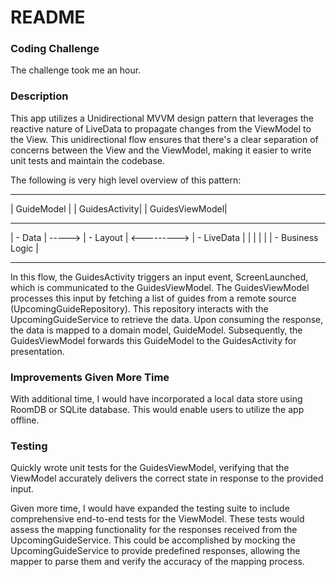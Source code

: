 # README

### Coding Challenge
The challenge took me an hour.

### Description

This app utilizes a Unidirectional MVVM design pattern that leverages the reactive nature of LiveData
to propagate changes from the ViewModel to the View. This unidirectional flow ensures that there's a
clear separation of concerns between the View and the ViewModel, making it easier to write unit tests
and maintain the codebase.

The following is very high level overview of this pattern:

-----------------             -----------------              -----------------
|   GuideModel  |             |  GuidesActivity|              | GuidesViewModel|
-----------------             -----------------              -----------------
| - Data        | ----->      | - Layout       |  <---------> | - LiveData       |
|               |             |                |              | - Business Logic |
-----------------             -----------------              -----------------

In this flow, the GuidesActivity triggers an input event, ScreenLaunched, which is communicated to
the GuidesViewModel. The GuidesViewModel processes this input by fetching a list of guides from a
remote source (UpcomingGuideRepository). This repository interacts with the UpcomingGuideService
to retrieve the data. Upon consuming the response, the data is mapped to a domain model, GuideModel.
Subsequently, the GuidesViewModel forwards this GuideModel to the GuidesActivity for presentation.

### Improvements Given More Time

With additional time, I would have incorporated a local data store using RoomDB or SQLite database.
This would enable users to utilize the app offline.

### Testing

Quickly wrote unit tests for the GuidesViewModel, verifying that the ViewModel accurately delivers 
the correct state in response to the provided input.

Given more time, I would have expanded the testing suite to include comprehensive end-to-end tests 
for the ViewModel. These tests would assess the mapping functionality for the responses received 
from the UpcomingGuideService. This could be accomplished by mocking the UpcomingGuideService to 
provide predefined responses, allowing the mapper to parse them and verify the accuracy of the mapping process.
